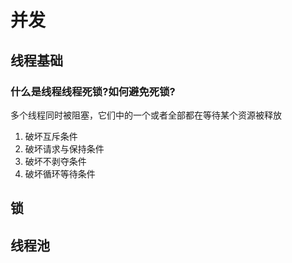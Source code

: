 # 并发

## 线程基础

### 什么是线程线程死锁?如何避免死锁?

多个线程同时被阻塞，它们中的一个或者全部都在等待某个资源被释放

1. 破坏互斥条件
2. 破坏请求与保持条件
3. 破坏不剥夺条件
4. 破坏循环等待条件

## 锁

## 线程池



